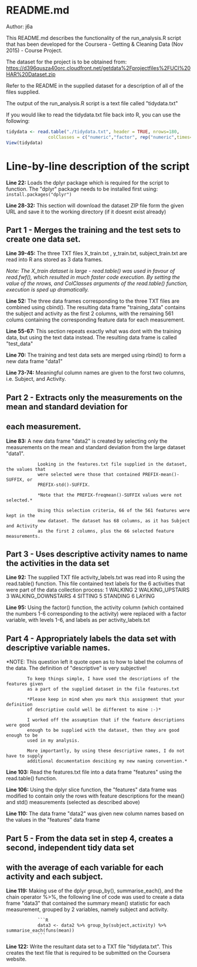 # README.md

Author: j6a

This README.md describes the functionality of the run_analysis.R script that has been
developed for the Coursera  - Getting & Cleaning Data (Nov 2015) - Course Project.

The dataset for the project is to be obtained from:
https://d396qusza40orc.cloudfront.net/getdata%2Fprojectfiles%2FUCI%20HAR%20Dataset.zip 

Refer to the README in the supplied dataset for a description of all of the files
supplied.

The output of the run_analysis.R script is a text file called "tidydata.txt"

If you would like to read the tidydata.txt file back into R, you can use the following:

```R
tidydata <- read.table("./tidydata.txt", header = TRUE, nrows=180, 
				colClasses = c("numeric","factor", rep("numeric",times=66)))
View(tidydata)
```



# Line-by-line description of the script
 
**Line 22:** 	Loads the dplyr package which is required for the script to function.
				The "dplyr" package needs to be installed first using:  
						`install.packages("dplyr")`
						
						
**Line 28-32:**	This section will download the dataset ZIP file form the given URL and
				save it to the working directory (if it doesnt exist already)

## Part 1 -	Merges the training and the test sets to create one data set.
		
**Line 39-45:**	The three TXT files X_train.txt , y_train.txt, subject_train.txt are
				read into R ans stored as 3 data frames.
			
*Note:	The X_train dataset is large - read.table() was used in favour
		of read.fwf(), which resulted in much faster code execution.
		By setting the value of the nrows, and ColClasses arguments
		of the read.table() function, execution is sped up
		dramatically.*
			
**Line 52:**	The three data frames corresponding to the three TXT files are
				combined using cbind(). The resulting data frame "training_data"
				contains the subject and activity as the first 2 columns, with the
				remaining 561 colums containing the corresponding feature data for
				each measurement.

**Line 55-67:**	This section repeats exactly what was dont with the training data, 
				but using the text data instead. The resulting data frame is called
				"test_data"
			
**Line 70:**	The training and test data sets are merged using rbind() to form 
				a new data frame "data1"

**Line 73-74:**	Meaningful column names are given to the forst two columns, 
				i.e. Subject, and Activity.
			
## Part 2 -	Extracts only the measurements on the mean and standard deviation for
##			each measurement.
			
**Line 83:**	A new data frame "data2" is created by selecting only the measurements
				on the mean and standard deviation from the large dataset "data1".
			
				Looking in the features.txt file supplied in the dataset, the values that
				were selected were those that contained PREFIX-mean()-SUFFIX, or
				PREFIX-std()-SUFFIX.
			
				*Note that the PREFIX-freqmean()-SUFFIX values were not selected.*

				Using this selection criteria, 66 of the 561 features were kept in the
				new dataset. The dataset has 68 columns, as it has Subject and Activity
				as the first 2 columns, plus the 66 selected feature measurements.

## Part 3 -	Uses descriptive activity names to name the activities in the data set

**Line 92:** 	The supplied TXT file activity_labels.txt was read into R using the
				read.table() function.
				This file contained text labels for the 6 activities that were part
				of the data collection process:
				1 WALKING
				2 WALKING_UPSTAIRS
				3 WALKING_DOWNSTAIRS
				4 SITTING
				5 STANDING
				6 LAYING
			
**Line 95:**	Using the factor() function, the activity column (which contained the
				numbers 1-6 corresponding to the activity) were replaced with a factor
				variable, with levels 1-6, and labels as per activity_labels.txt
			
			
## Part 4 - Appropriately labels the data set with descriptive variable names. 

*NOTE:		This question left it quote open as to how to label the columns of the data.
			The definition of "descriptive" is very subjective!
		
			To keep things simple, I have used the descriptions of the features given
			as a part of the supplied dataset in the file features.txt
		
			*Please keep in mind when you mark this assignment that your definition
			of descriptive could well be different to mine :-)*
		
			I worked off the assumption that if the feature descriptions were good 
			enough to be supplied with the dataset, then they are good enough to be
			used in my analysis.
		
			More importantly, by using these descriptive names, I do not have to supply
			additional documentation descibing my new naming convention.*
		

**Line 103:** 	Read the features.txt file into a data frame "features" using the
				read.table() function.

**Line 106:**	Using the dplyr slice function, the "features" data frame was modified to
				contain only the rows with feature descriptions for the mean() and std()
				measurements (selected as described above)
			
**Line 110:**	The data frame "data2" was given new column names based on the values in
				the "features" data frame
		


## Part 5 - From the data set in step 4, creates a second, independent tidy data set
##			with the average of each variable for each activity and each subject. 

**Line 119:**	Making use of the dplyr group_by(), summarise_each(), and the chain
				operator %>%, the following line of code was used to create a data 
				frame "data3" that contained the summary mean() statistic for each
				measurement, grouped by 2 variables, namely subject and activity.
			
				```R
				data3 <- data2 %>% group_by(subject,activity) %>% summarise_each(funs(mean))
				```
			
**Line 122:**	Write the resultant data set to a TXT file "tidydata.txt". This creates
				the text file that is required to be submitted on the Coursera website.
			
			
